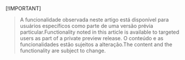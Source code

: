  [!IMPORTANT]
> <span data-ttu-id="8dbfd-101">A funcionalidade observada neste artigo está disponível para usuários específicos como parte de uma versão prévia particular.</span><span class="sxs-lookup"><span data-stu-id="8dbfd-101">Functionality noted in this article is available to targeted users as part of a private preview release.</span></span> <span data-ttu-id="8dbfd-102">O conteúdo e as funcionalidades estão sujeitos a alteração.</span><span class="sxs-lookup"><span data-stu-id="8dbfd-102">The content and the functionality are subject to change.</span></span> 
